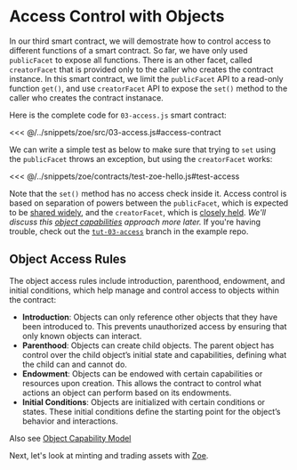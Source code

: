 # Access Control with Objects

In our third smart contract, we will demostrate how to control access to different functions of a smart contract. So far, we have only used `publicFacet` to expose all functions. There is an other facet, called `creatorFacet` that is provided only to the caller who creates the contract instance.
In this smart contract, we
limit the `publicFacet` API to a read-only function `get()`, and use `creatorFacet` API to expose the `set()` method to the caller who creates the contract instanace.

Here is the complete code for `03-access.js` smart contract:

<<< @/../snippets/zoe/src/03-access.js#access-contract

We can write a simple test as below to make sure that trying to `set` using the `publicFacet` throws an exception, but using the `creatorFacet` works:

<<< @/../snippets/zoe/contracts/test-zoe-hello.js#test-access

Note that the `set()` method has no access check inside it. Access control is based on separation of powers between the `publicFacet`, which is expected to be [shared widely](/guides/js-programming/hardened-js.html#widely-shared-capabilities), and the `creatorFacet`, which is [closely held](/guides/js-programming/hardened-js.html#closely-held-capabilities). _We'll discuss this [object capabilities](../js-programming/hardened-js#object-capabilities-ocaps) approach more later._ If you're having trouble, check out the [`tut-03-access`](https://github.com/Agoric/dapp-offer-up/tree/tut-03-access) branch in the example repo.

## Object Access Rules

The object access rules include introduction, parenthood, endowment, and initial conditions, which help manage and control access to objects within the contract:

- **Introduction**: Objects can only reference other objects that they have been introduced to. This prevents unauthorized access by ensuring that only known objects can interact.
- **Parenthood**: Objects can create child objects. The parent object has control over the child object’s initial state and capabilities, defining what the child can and cannot do.
- **Endowment**: Objects can be endowed with certain capabilities or resources upon creation. This allows the contract to control what actions an object can perform based on its endowments.
- **Initial Conditions**: Objects are initialized with certain conditions or states. These initial conditions define the starting point for the object’s behavior and interactions.

Also see [Object Capability Model](https://en.wikipedia.org/wiki/Object-capability_model)

Next, let's look at minting and trading assets with [Zoe](../zoe/).
